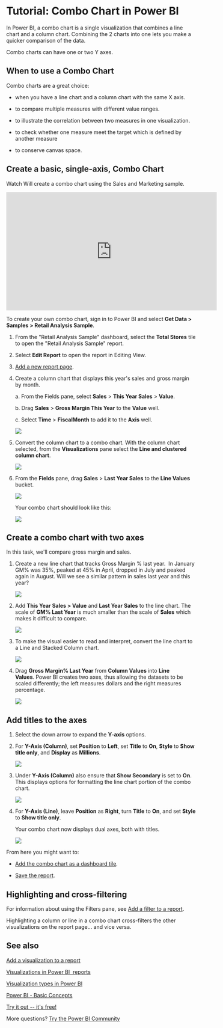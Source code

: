 <properties
   pageTitle="Tutorial: Combo Chart in Power BI"
   description="This documentation is a tutorial (with video) that shows you why and how to create a Combo Chart in Power BI."
   services="powerbi"
   documentationCenter=""
   authors="mihart"
   manager="mblythe"
   backup=""
   editor=""
   tags=""
   featuredVideoId="lnv66cTZ5ho"
   qualityFocus="monitoring"
   qualityDate=""/>

<tags
   ms.service="powerbi"
   ms.devlang="NA"
   ms.topic="article"
   ms.tgt_pltfrm="NA"
   ms.workload="powerbi"
   ms.date="08/29/2016"
   ms.author="mihart"/>
# Tutorial: Combo Chart in Power BI

In Power BI, a combo chart is a single visualization that combines a line chart and a column chart. Combining the 2 charts into one lets you make a quicker comparison of the data.

Combo charts can have one or two Y axes.

## When to use a Combo Chart

Combo charts are a great choice:

-   when you have a line chart and a column chart with the same X axis.

-   to compare multiple measures with different value ranges.

-   to illustrate the correlation between two measures in one visualization.

-   to check whether one measure meet the target which is defined by another measure

-   to conserve canvas space.

## Create a basic, single-axis, Combo Chart

Watch Will create a combo chart using the Sales and Marketing sample.

<iframe width="560" height="315" src="https://www.youtube.com/embed/lnv66cTZ5ho?list=PL1N57mwBHtN0JFoKSR0n-tBkUJHeMP2cP" frameborder="0" allowfullscreen></iframe>


To create your own combo chart, sign in to Power BI and select **Get Data \> Samples \> Retail Analysis Sample**. 

1. From the "Retail Analysis Sample" dashboard, select the **Total Stores** tile to open the "Retail Analysis Sample" report.

2. Select **Edit Report** to open the report in Editing View.

3. [Add a new report page](powerbi-service-add-a-page-to-a-report.md).

4. Create a column chart that displays this year's sales and gross margin by month.

	a.  From the Fields pane, select **Sales** \> **This Year Sales** > **Value**.

	b.  Drag **Sales** \> **Gross Margin This Year** to the **Value** well.

	c.  Select **Time** \> **FiscalMonth** to add it to the **Axis** well. 

    ![](media/powerbi-service-tutorial-combo-chart-merge-visualizations/combotutorial1new.png)

5. Convert the column chart to a combo chart. With the column chart selected, from the **Visualizations** pane select the **Line and clustered column chart**.

    ![](media/powerbi-service-tutorial-combo-chart-merge-visualizations/converttocombo_new2.png)

7.  From the **Fields** pane, drag **Sales** \> **Last Year Sales** to the **Line Values** bucket.

    ![](media/powerbi-service-tutorial-combo-chart-merge-visualizations/linevaluebucket.png)

    Your combo chart should look like this:

    ![](media/powerbi-service-tutorial-combo-chart-merge-visualizations/combochartdone-new.png)


## Create a combo chart with two axes


In this task, we'll compare gross margin and sales.

1.  Create a new line chart that tracks Gross Margin % last year.  In January GM% was 35%, peaked at 45% in April, dropped in July and peaked again in August. Will we see a similar pattern in sales last year and this year?

    ![](media/powerbi-service-tutorial-combo-chart-merge-visualizations/combo1_new.png)

2.  Add **This Year Sales > Value** and **Last Year Sales** to the line chart. The scale of **GM% Last Year** is much smaller than the scale of **Sales** which makes it difficult to compare.      

    ![](media/powerbi-service-tutorial-combo-chart-merge-visualizations/flatline_new.png)

3.  To make the visual easier to read and interpret, convert the line chart to a Line and Stacked Column chart.

    ![](media/powerbi-service-tutorial-combo-chart-merge-visualizations/converttocombo_new.png)

4.  Drag **Gross Margin% Last Year** from **Column Values** into **Line Values**. Power BI creates two axes, thus allowing the datasets to be scaled differently; the left measures dollars and the right measures percentage.

    ![](media/powerbi-service-tutorial-combo-chart-merge-visualizations/power-bi-combochart.png)    


## Add titles to the axes

1.  Select the down arrow to expand the **Y-axis** options.

2.  For **Y-Axis (Column)**, set **Position** to **Left**, set **Title** to **On**, **Style** to  **Show title only**, and **Display** as **Millions**.

    ![](media/powerbi-service-tutorial-combo-chart-merge-visualizations/power-bi-y-axis-column.png)

4.  Under **Y-Axis (Column)** also ensure that **Show Secondary** is set to **On**. This displays options for formatting the line chart portion of the combo chart.

    ![](media/powerbi-service-tutorial-combo-chart-merge-visualizations/power-bi-show-secondary.png)

5.  For **Y-Axis (Line)**, leave **Position** as **Right**, turn **Title** to **On**, and set **Style** to **Show title only**.

    Your combo chart now displays dual axes, both with titles.

    ![](media/powerbi-service-tutorial-combo-chart-merge-visualizations/power-bi-titles-on.png)

From here you might want to:

-  [Add the combo chart as a dashboard tile](powerbi-service-dashboard-tiles.md).

-  [Save the report](powerbi-service-save-a-report.md).

## Highlighting and cross-filtering

For information about using the Filters pane, see [Add a filter to a report](powerbi-service-add-a-filter-to-a-report.md).

Highlighting a column or line in a combo chart cross-filters the other visualizations on the report page... and vice versa.



## See also

[Add a visualization to a report](https://powerbi.uservoice.com/knowledgebase/articles/441777)

[Visualizations in Power BI  reports](powerbi-service-visualizations-for-reports.md)

[Visualization types in Power BI](powerbi-service-visualization-types-for-reports-and-q-and-a.md)

[Power BI - Basic Concepts](powerbi-service-basic-concepts.md)

[Try it out -- it's free!](https://powerbi.com/)

More questions? [Try the Power BI Community](http://community.powerbi.com/)

